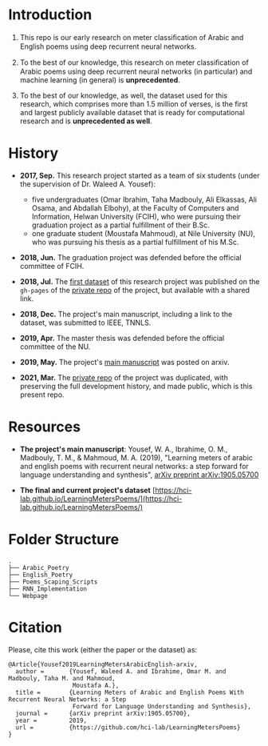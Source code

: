 # Introduction

1. This repo is our early research on meter classiﬁcation of Arabic and English poems using deep
   recurrent neural networks.

2. To the best of our knowledge, this research on meter classiﬁcation of Arabic poems using deep
   recurrent neural networks (in particular) and machine learning (in general) is **unprecedented**.

3. To the best of our knowledge, as well, the dataset used for this research, which comprises more
   than 1.5 million of verses, is the first and largest publicly available dataset that is ready for
   computational research and is **unprecedented as well**.

# History
* **2017, Sep.** This research project started as a team of six students (under the supervision of
  Dr. Waleed A. Yousef):
  - five undergraduates (Omar Ibrahim, Taha Madbouly, Ali Elkassas, Ali Osama, and Abdallah Elbohy),
    at the Faculty of Computers and Information, Helwan University (FCIH), who were pursuing their
    graduation project as a partial fulfillment of their B.Sc.
  - one graduate student (Moustafa Mahmoud), at Nile University (NU), who was pursuing his thesis as
    a partial fulfillment of his M.Sc.

* **2018, Jun.** The graduation project was defended before the official committee of FCIH.

* **2018, Jul.** The [first dataset](https://hci-lab.github.io/ArabicPoetry-1-Private) of this research
  project was published on the `gh-pages` of the [private
  repo](https://github.com/hci-lab/ArabicPoetry-1-Private) of the project, but available with a
  shared link.

* **2018, Dec.** The project's main manuscript, including a link to the dataset, was submitted to
  IEEE, TNNLS.

* **2019, Apr.** The master thesis was defended before the official committee of the NU.

* **2019, May.** The project's [main manuscript](https://arxiv.org/abs/1905.05700) was posted on
  arxiv.

* **2021, Mar.** The [private repo](https://github.com/hci-lab/ArabicPoetry-1-Private) of the
  project was duplicated, with preserving the full development history, and made public, which is
  this present repo.

# Resources
- **The project's main manuscript**: Yousef, W. A., Ibrahime, O. M., Madbouly, T. M., & Mahmoud, M.
A. (2019), "Learning meters of arabic and english poems with recurrent neural networks: a step
forward for language understanding and synthesis", [arXiv preprint
arXiv:1905.05700](https://arxiv.org/abs/1905.05700)

- **The final and current project's dataset**
  [https://hci-lab.github.io/LearningMetersPoems/](https://hci-lab.github.io/LearningMetersPoems/)

# Folder Structure
```
.
├── Arabic_Poetry
├── English_Poetry
├── Poems_Scaping_Scripts
├── RNN_Implementation
└── Webpage
```

# Citation #
Please, cite this work (either the paper or the dataset) as:
```
@Article{Yousef2019LearningMetersArabicEnglish-arxiv,
  author =       {Yousef, Waleed A. and Ibrahime, Omar M. and Madbouly, Taha M. and Mahmoud,
                  Moustafa A.},
  title =        {Learning Meters of Arabic and English Poems With Recurrent Neural Networks: a Step
                  Forward for Language Understanding and Synthesis},
  journal =      {arXiv preprint arXiv:1905.05700},
  year =         2019,
  url =          {https://github.com/hci-lab/LearningMetersPoems}
}
```
